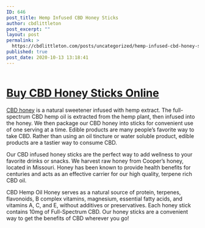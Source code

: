 ```yaml
---
ID: 646
post_title: Hemp Infused CBD Honey Sticks
author: cbdlittleton
post_excerpt: ""
layout: post
permalink: >
  https://cbdlittleton.com/posts/uncategorized/hemp-infused-cbd-honey-sticks/
published: true
post_date: 2020-10-13 13:18:41
---
```

<!-- wp:image {"id":647,"sizeSlug":"large"} -->
<figure class="wp-block-image size-large"><a href="https://cbdamericanshaman.com/littleton/cbd-honey-sticks"><img src="https://cbdlittleton.com/wp-content/uploads/2020/10/cbd-honey-sticks-576x1024.jpg" alt="" class="wp-image-647"/></a></figure>
<!-- /wp:image -->

<!-- wp:heading {"level":1} -->
<h1><a href="https://cbdamericanshaman.com/littleton/cbd-honey-sticks">Buy CBD Honey Sticks Online</a> </h1>
<!-- /wp:heading -->

<!-- wp:paragraph -->
<p><a href="https://cbdamericanshaman.com/littleton/cbd-honey">CBD honey</a> is a natural sweetener infused with hemp extract. The full-spectrum CBD hemp oil is extracted from the hemp plant, then infused into the honey. We then package our CBD honey into sticks for convenient use of one serving at a time. Edible products are many people’s favorite way to take CBD. Rather than using an oil tincture or water soluble product, edible products are a tastier way to consume CBD. </p>
<!-- /wp:paragraph -->

<!-- wp:paragraph -->
<p>Our CBD infused honey sticks are the perfect way to add wellness to your favorite drinks or snacks. We harvest raw honey from Cooper’s honey, located in Missouri. Honey has been known to provide health benefits for centuries and acts as an effective carrier for our high quality, terpene rich CBD oil. </p>
<!-- /wp:paragraph -->

<!-- wp:paragraph -->
<p>CBD Hemp Oil Honey serves as a natural source of protein, terpenes, flavonoids, B complex vitamins, magnesium, essential fatty acids, and vitamins A, C, and E, without additives or preservatives. Each honey stick contains 10mg of Full-Spectrum CBD. Our honey sticks are a convenient way to get the benefits of CBD wherever you go!</p>
<!-- /wp:paragraph -->